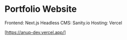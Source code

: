 # Portfolio Website

Frontend: Next.js
Headless CMS: Sanity.io
Hosting: Vercel

[https://anup-dev.vercel.app/]
